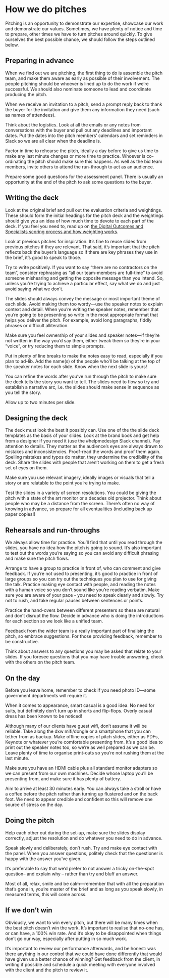 # How we do pitches

Pitching is an opportunity to demonstrate our expertise, showcase our work and demonstrate our values. Sometimes, we have plenty of notice and time to prepare, other times we have to turn pitches around quickly. To give ourselves the best possible chance, we should follow the steps outlined below.

## Preparing in advance

When we find out we are pitching, the first thing to do is assemble the pitch team, and make them aware as early as possible of their involvement. The people pitching should be whoever is lined up to do the work if we’re successful. We should also nominate someone to lead and coordinate producing the pitch.

When we receive an invitation to a pitch, send a prompt reply back to thank the buyer for the invitation and give them any information they need (such as names of attendees).

Think about the logistics. Look at all the emails or any notes from conversations with  the buyer and pull out any deadlines and important dates. Put the dates into the pitch members’ calendars and set reminders in Slack so we are all clear when the deadline is.

Factor in time to rehearse the pitch, ideally a day before to give us time to make any last minute changes or more time to practice. Whoever is co-ordinating the pitch should make sure this happens.  As well as the bid team members, invite others to attend the run-through to act as an audience.

Prepare some good questions for the assessment panel. There is usually an opportunity at the end of the pitch to ask some questions to the buyer.

## Writing the deck

Look at the original brief and pull out the evaluation criteria and weightings. These should form the initial headings for the pitch deck and the weightings should give you an idea of how much time to devote to each part of the deck. If you feel you need to, read up on [the Digital Outcomes and Specialists scoring process and how weighting works](https://www.gov.uk/guidance/how-to-score-digital-outcomes-and-specialists-suppliers).

Look at previous pitches for inspiration. It’s fine to reuse slides from previous pitches if they are relevant. That said, it’s important that the pitch reflects back the buyer’s language so if there are key phrases they use in the brief, it’s good to speak to those.

Try to write positively. If you want to say “there are no contractors on the team”, consider rephrasing as “all our team-members are full-time” to avoid someone mishearing and getting the opposite message than you intend. So, unless you’re trying to achieve a particular effect, say what we do and just avoid saying what we don’t.

The slides should always convey the message or most important theme of each slide. Avoid making them too wordy—use the speaker notes to explain context and detail. When you’re writing the speaker notes, remember that you’re going to be presenting so write in the most appropriate format that helps you deliver the pitch. For example, avoid long paragraphs, fiddly phrases or difficult alliteration.

Make sure you feel ownership of your slides and speaker notes—if they’re not written in the way you’d say them, either tweak them so they’re in your “voice”, or try reducing them to simple prompts.

Put in plenty of line breaks to make the notes easy to read, especially if you plan to ad-lib. Add the name(s) of the people who’ll be talking at the top of the speaker notes for each slide. Know when the next slide is yours!

You can refine the words after you’ve run through the pitch to make sure the deck tells the story you want to tell. The slides need to flow so try and establish a narrative arc, i.e. the slides should make sense in sequence as you tell the story.

Allow up to two minutes per slide.

## Designing the deck

The deck must look the best it possibly can. Use one of the the slide deck templates as the basis of your slides. Look at the brand book and get help from a designer if you need it (use the #helpmedesign Slack channel). Pay attention to details. They matter as the audience’s eyes are always drawn to mistakes and inconsistencies. Proof-read the words and proof them again. Spelling mistakes and typos do matter, they undermine the credibility of the deck. Share the slides with people that aren’t working on them to get a fresh set of eyes on them.

Make sure you use relevant imagery, ideally images or visuals  that tell a story or are relatable to the point you’re trying to make.

Test the slides in a variety of screen resolutions. You could be giving the pitch with a state of the art monitor or a decades old projector. Think about people who may be a distance from the screen. There’s often no way of knowing in advance, so prepare for all eventualities (including back up paper copies!)

## Rehearsals and run-throughs

We always allow time for practice. You’ll find that until you read through the slides, you have no idea how the pitch is going to sound. It’s also important to test out the words you’re saying so you can avoid any difficult phrasing and make sure the pitch flows.

Arrange to have a group to practice in front of, who can comment and give feedback. If you’re not used to presenting, it’s good to practice in front of large groups so you can try out the techniques you plan to use for giving the talk. Practice making eye contact with people, and reading the notes with a human voice so you don’t sound like you’re reading verbatim.  Make sure you are aware of your pace - you need to speak clearly and slowly. Try not to rush, and take regular pauses between sentences or points.

Practice the hand-overs between different presenters so these are natural and don’t disrupt the flow. Decide in advance who is doing the introductions for each section so we look like a unified team.

Feedback from the wider team is a really important part of finalising the pitch, so embrace suggestions. For those providing feedback, remember to be constructive.

Think about answers to any questions you may be asked that relate to your slides. If you foresee questions that you may have trouble answering, check with the others on the pitch team.

## On the day

Before you leave home, remember to check if you need photo ID—some government departments will require it.

When it comes to appearance, smart casual is a good idea. No need for suits, but definitely don’t turn up in shorts and flip-flops. Overly casual dress has been known to be noticed!

Although many of our clients have guest wifi, don’t assume it will be reliable. Take along the dxw mifi/dongle or a smartphone that you can tether from as backup. Make offline copies of pitch slides, either as PDFs, Keynote or whatever you’re comfortable presenting from. It’s a good idea to print out the speaker notes too, so we’re as well prepared as we can be. Leave plenty of time to organise print-outs so you’re not rushing them at the last minute.

Make sure you have an HDMI cable plus all standard monitor adapters so we can present from our own machines. Decide whose laptop you’ll be presenting from, and make sure it has plenty of battery.

Aim to arrive at least 30 minutes early. You can always take a stroll or have a coffee before the pitch rather than turning up flustered and on the back foot. We need to appear credible and confident so this will remove one source of stress on the day.

## Doing the pitch

Help each other out during the set-up, make sure the slides display correctly, adjust the resolution and do whatever you need to do in advance.

Speak slowly and deliberately, don’t rush. Try and make eye contact with the panel. When you answer questions, politely check that the questioner is happy with the answer you’ve given.

It’s preferable to say that we’d prefer to not answer a tricky on-the-spot question– and explain why – rather than try and bluff an answer.

Most of all, relax, smile and be calm—remember that with all the preparation that’s gone in, you’re master of the brief and as long as you speak slowly, in measured terms, this will come across.

## If we don’t win

Obviously, we want to win every pitch, but there will be many times when the best pitch doesn’t win the work. It’s important to realise that no-one has, or can have, a 100% win rate. And it’s okay to be disappointed when things don’t go our way, especially after putting in so much work.

It’s important to review our performance afterwards, and be honest: was there anything in our control that we could have done differently that would have given us a better chance of winning? Get feedback from the client, in writing if possible and schedule a quick meeting with everyone involved with the client and the pitch to review it.